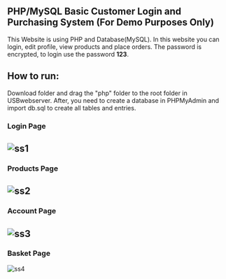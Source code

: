 ## PHP/MySQL Basic Customer Login and Purchasing System (For Demo Purposes Only)
This Website is using PHP and Database(MySQL). In this website you can login, edit profile, view products and place orders.
The password is encrypted, to login use the password **123**.


## How to run:
Download folder and drag the "php" folder to the root folder in USBwebserver. After, you need to create a database in PHPMyAdmin and import db.sql to create all tables and entries.

### Login Page
![ss1](https://github.com/mt-hill/customer_purchasing_system/assets/138307546/5433e188-3e66-413c-b7b0-61d5c5a88ca9)
---
### Products Page
![ss2](https://github.com/mt-hill/customer_purchasing_system/assets/138307546/6f641f50-f661-4053-aaa3-072e4386252c)
---
### Account Page
![ss3](https://github.com/mt-hill/customer_purchasing_system/assets/138307546/d1e28364-8f3d-49c1-9ec6-ee1563bfc987)
---
### Basket Page
![ss4](https://github.com/mt-hill/customer_purchasing_system/assets/138307546/717faa0c-7bc8-4f7f-b94c-d92ada3af82d)

